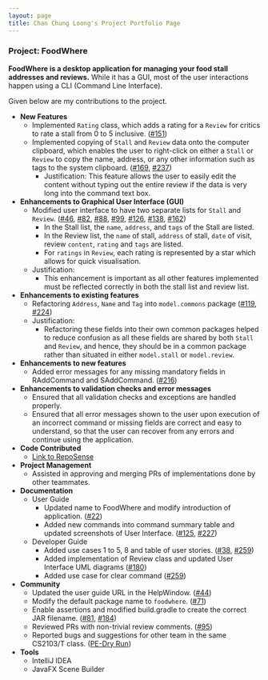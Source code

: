 ```yaml
---
layout: page
title: Chan Chung Loong's Project Portfolio Page
---
```


### Project: FoodWhere

**FoodWhere is a desktop application for managing your food stall addresses and reviews.** While it has a GUI, most of the user interactions happen using a CLI (Command Line Interface).

Given below are my contributions to the project.

* **New Features**
  * Implemented `Rating` class, which adds a rating for a `Review` for critics to rate a stall from 0 to 5 inclusive. ([#151](https://github.com/AY2223S1-CS2103-W14-2/tp/pull/151)) 
  * Implemented copying of `Stall` and `Review` data onto the computer clipboard, which enables the user to right-click on either a `Stall` or `Review` to copy the name, address, or any other information such as tags to the system clipboard. ([#169](https://github.com/AY2223S1-CS2103-W14-2/tp/pull/169]), [#237](https://github.com/AY2223S1-CS2103-W14-2/tp/pull/237))
    * Justification: This feature allows the user to easily edit the content without typing out the entire review if the data is very long into the command text box.
* **Enhancements to Graphical User Interface (GUI)**
  * Modified user interface to have two separate lists for `Stall` and `Review`. ([#46](https://github.com/AY2223S1-CS2103-W14-2/tp/pull/46), [#82](https://github.com/AY2223S1-CS2103-W14-2/tp/pull/82), [#88](https://github.com/AY2223S1-CS2103-W14-2/tp/pull/88), [#99](https://github.com/AY2223S1-CS2103-W14-2/tp/pull/99), [#126](https://github.com/AY2223S1-CS2103-W14-2/tp/pull/126), [#138](https://github.com/AY2223S1-CS2103-W14-2/tp/pull/138), [#162](https://github.com/AY2223S1-CS2103-W14-2/tp/pull/162))
    * In the Stall list, the `name`, `address`, and `tags` of the Stall are listed.
    * In the Review list, the `name` of stall, `address` of stall, `date` of visit, review `content`, `rating` and `tags` are listed.
    * For `ratings` in `Review`, each rating is represented by a star which allows for quick visualisation.
  * Justification:
    * This enhancement is important as all other features implemented must be reflected correctly in both the stall list and review list.
* **Enhancements to existing features**
  * Refactoring `Address`, `Name` and `Tag` into `model.commons` package ([#119](https://github.com/AY2223S1-CS2103-W14-2/tp/pull/119), [#224](https://github.com/AY2223S1-CS2103-W14-2/tp/pull/224))
  * Justification:
    * Refactoring these fields into their own common packages helped to reduce confusion as all these fields are shared by both `Stall` and `Review`, and hence, they should be in a common package rather than situated in either `model.stall` or `model.review`.
* **Enhancements to new features**
  * Added error messages for any missing mandatory fields in RAddCommand and SAddCommand. ([#216](https://github.com/AY2223S1-CS2103-W14-2/tp/pull/216))
* **Enhancements to validation checks and error messages**
  * Ensured that all validation checks and exceptions are handled properly.
  * Ensured that all error messages shown to the user upon execution of an incorrect command or missing fields are correct and easy to understand, so that the user can recover from any errors and continue using the application.
* **Code Contributed**
  * [Link to RepoSense](https://nus-cs2103-ay2223s1.github.io/tp-dashboard/?search=HIkoya&sort=groupTitle&sortWithin=title&timeframe=commit&mergegroup=&groupSelect=groupByRepos&breakdown=true&checkedFileTypes=docs~functional-code~test-code~other&since=2022-09-16)
* **Project Management**
  * Assisted in approving and merging PRs of implementations done by other teammates.
* **Documentation**
  * User Guide
    * Updated name to FoodWhere and modify introduction of application. ([#22](https://github.com/AY2223S1-CS2103-W14-2/tp/pull/22))
    * Added new commands into command summary table and updated screenshots of User Interface. ([#125](https://github.com/AY2223S1-CS2103-W14-2/tp/pull/125), [#227](https://github.com/AY2223S1-CS2103-W14-2/tp/pull/227))
  * Developer Guide
    * Added use cases 1 to 5, 8 and table of user stories. ([#38](https://github.com/AY2223S1-CS2103-W14-2/tp/pull/38), [#259](https://github.com/AY2223S1-CS2103-W14-2/tp/pull/259))
    * Added implementation of Review class and updated User Interface UML diagrams ([#180](https://github.com/AY2223S1-CS2103-W14-2/tp/pull/180))
    * Added use case for clear command ([#259](https://github.com/AY2223S1-CS2103-W14-2/tp/pull/259))
* **Community**
  * Updated the user guide URL in the HelpWindow. ([#44](https://github.com/AY2223S1-CS2103-W14-2/tp/pull/44))
  * Modify the default package name to `foodwhere`. ([#71](https://github.com/AY2223S1-CS2103-W14-2/tp/pull/71))
  * Enable assertions and modified build.gradle to create the correct JAR filename. ([#81](https://github.com/AY2223S1-CS2103-W14-2/tp/pull/81), [#184](https://github.com/AY2223S1-CS2103-W14-2/tp/pull/184)) 
  * Reviewed PRs with non-trivial review comments. ([#95](https://github.com/AY2223S1-CS2103-W14-2/tp/pull/95))
  * Reported bugs and suggestions for other team in the same CS2103/T class. ([PE-Dry Run](https://github.com/Hikoya/ped/issues))
* **Tools**
  * IntelliJ IDEA
  * JavaFX Scene Builder
